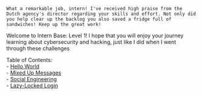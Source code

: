 ```What a remarkable job, intern! I've received high praise from the Dutch agency's director regarding your skills and effort. Not only did you help clear up the backlog you also saved a fridge full of sandwiches! Keep up the great work!```

Welcome to Intern Base: Level 1! I hope that you will enjoy your journey learning about cybersecurity and hacking, just like I did when I went through these challenges

 Table of Contents:<br>
    - [Hello World](Cyberstart\Intern%20Base\Leve%201\Hello%20World)<br>
    - [Mixed Up Messages](./Level%201/Mixed%20Up%20Messages.md)<br>
    - [Social Engineering](./Level%201/Social%20Engineering.md)<br>
    - [Lazy-Locked Login](./Level%201/Lazy-Locked%20Login.md)
